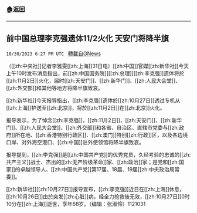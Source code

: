 ###  [:house:返回](README.md)
---


## 前中国总理李克强遗体11/2火化  天安门将降半旗
`10/30/2023 6:27 PM UTC ` [轉載自GNews](https://gnews.org/articles/1901790)

（[[zh:中央社]]记者李雅雯[[zh:上海]]31日电）[[zh:中国]]官媒[[zh:新华社]]今天上午10时发布消息指出，前[[zh:中国国务院]][[zh:总理]][[zh:李克强]]遗体将於[[zh:11月2日]]火化，届时[[zh:天安门]]、[[zh:新华门]]、[[zh:人民大会堂]]、[[zh:外交部]]和其他等地方将降半旗致哀。

[[zh:新华社]]今天报导指出，[[zh:李克强]]遗体於[[zh:10月27日]]透过专机从[[zh:上海]]护送至[[zh:北京]]，将於[[zh:11月2日]]在[[zh:北京]]火化。

报导表示，为了悼念[[zh:李克强]]，[[zh:11月2日]]，[[zh:天安门]]、[[zh:新华门]]、[[zh:人民大会堂]]、[[zh:外交部]]和各省、自治区、直辖市党委与[[zh:政府]]所在地、[[zh:香港特别行政区]]、[[zh:澳门]]特别[[zh:行政]]区，以及各边境口岸、对外海空港口、[[zh:中国]]驻外使领馆将降半旗致哀。

报导提到，[[zh:李克强]]是[[zh:中国共产党]]的优秀党员，久经考验的忠诚的[[zh:共产主义]]战士、杰出的[[zh:无产阶级革命]]家、[[zh:政治]]家；是党和[[zh:国家]]的卓越领导人、[[zh:中国共产党]]第17届、18届、19届[[zh:中央政治局常委]]。

[[zh:新华社]][[zh:10月27日]]报导宣布，[[zh:李克强]]近日在[[zh:上海]]休息，[[zh:10月26日]]由於突发[[zh:心脏]]病，经全力抢救後无效，[[zh:10月27日]]0时10分在[[zh:上海]]逝世，享年68岁。（编辑：张淑伶）1121031
